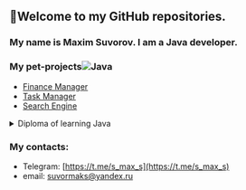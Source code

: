 ##   👋Welcome to my GitHub repositories.
### My name is Maxim Suvorov. I am a Java developer.

### My pet-projects![Java](https://img.shields.io/badge/java-%23ED8B00.svg?style=for-the-badge&logo=java&logoColor=white)
* [Finance Manager](https://github.com/max10max/PersonalFinanceManager)
* [Task Manager](https://github.com/max10max/Coursework-TODOs)
* [Search Engine](https://github.com/max10max/SearchEngine-diplom)

<details>
  <summary> Diploma of learning Java </summary>

![img.png](img.png)

</details>


### My contacts:
* Telegram:  [https://t.me/s_max_s](https://t.me/s_max_s)
* email: <a href="mailto:suvormaks@yandex.ru">suvormaks@yandex.ru</a>




<!--
**max10max/max10max** is a ✨ _special_ ✨ repository because its `README.md` (this file) appears on your GitHub profile.

Here are some ideas to get you started:

- 🔭 I’m currently working on ...
- 🌱 I’m currently learning ...
- 👯 I’m looking to collaborate on ...
- 🤔 I’m looking for help with ...
- 💬 Ask me about ...
- 📫 How to reach me: ...
- 😄 Pronouns: ...
- ⚡ Fun fact: ...
-->
